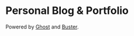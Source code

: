 # Personal Blog & Portfolio
Powered by [Ghost](http://ghost.org) and [Buster](https://github.com/axitkhurana/buster/).
